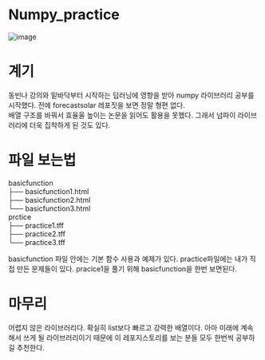 # Numpy_practice

![image](https://user-images.githubusercontent.com/80466735/124397103-d5d7b700-dd48-11eb-8e8f-b8b41fedbadd.png)


# 계기
동빈나 강의와 밑바닥부터 시작하는 딥러닝에 영향을 받아 numpy 라이브러리 공부를 시작했다. 전에 forecastsolar 레포짓을 보면 정말 형편 없다. <br> 배열 구조를 바꿔서 효율울 높이는 논문을 읽어도 활용을 못했다. 그래서 넘파이 라이브러리에 더욱 집착하게 된 것도 있다.

# 파일 보는법

basicfunction<br>
├── basicfunction1.html<br>
├── basicfunction2.html<br>
└── basicfunction3.html<br>
prctice<br>
├── practice1.tff<br>
├── practice2.tff<br>
└── practice3.tff<br>
 
basicfunction 파일 안에는 기본 함수 사용과 예제가 있다. practice파일에는 내가 직접 만든 문제들이 있다. pracice1을 풀기 위해 basicfunction을 한번 보면된다.

# 마무리
어렵지 않은 라이브러리다. 확실히 list보다 빠르고 강력한 배열이다. 아마 미래에 계속해서 쓰게 될 라이브러리이기 때문에 이 레포지스토리를 보는 분들 모두 한번씩 공부하길 추천한다.
